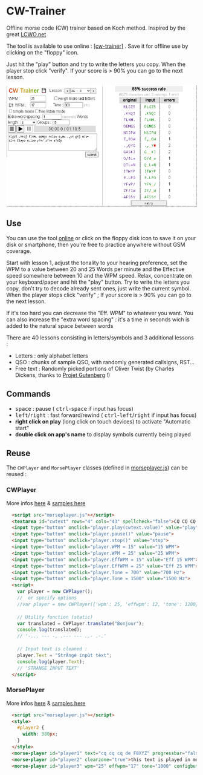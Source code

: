 # CW-Trainer
Offline morse code (CW) trainer based on Koch method. Inspired by the great [LCWO.net](https://lcwo.net/)

The tool is available to use online :  [[cw-trainer]](https://spasutto.github.io/cw-trainer/cw-trainer.html)  . Save it for offline use by clicking on the "floppy" icon.

Just hit the "play" button and try to write the letters you copy. When the player stop  click "verify". If your score is > 90% you can go to the next lesson.
<p align="center">
  <a href="images/screenshot.png"><img src="images/screenshot.png" height="320" title="screenshot"></a>
</p>

## Use
You can use the tool [online](https://spasutto.github.io/cw-trainer/cw-trainer.html) or click on the floppy disk icon to save it on your disk or smartphone, then you're free to practice anywhere without GSM coverage.

Start with lesson 1, adjust the tonality to your hearing preference, set the WPM to a value between 20 and 25 Words per minute and the Effective speed somewhere between 10 and the WPM speed. Relax, concentrate on your keyboard/paper and hit the "play" button. Try to write the letters you copy, don't try to decode already sent ones, just write the current symbol. When the player stops click "verify" ; If your score is > 90% you can go to the next lesson.

If it's too hard you can decrease the "Eff. WPM" to whatever you want. You can also increase the "extra word spacing" : it's a time in seconds wich is added to the natural space between words

There are 40 lessons consisting in letters/symbols and 3 additional lessons :
 - Letters : only alphabet letters
 - QSO : chunks of sample QSO, with randomly generated callsigns, RST...
 - Free text : Randomly picked portions of Oliver Twist (by Charles Dickens, thanks to [Projet Gutenberg](https://www.gutenberg.org/ebooks/730) !)

## Commands
 - <kbd>space</kbd> : pause ( <kbd>ctrl</kbd>-<kbd>space</kbd> if input has focus)
 - <kbd>left</kbd>/<kbd>right</kbd> : fast forward/rewind ( <kbd>ctrl</kbd>-<kbd>left</kbd>/<kbd>right</kbd> if input has focus)
 - **right click on  play** (long click on touch devices) to activate "Automatic start"
 - **double click on app's name** to display symbols currently being played

## Reuse

The `CWPlayer` and `MorsePlayer` classes (defined in [morseplayer.js](morseplayer.js)) can be reused :

### CWPlayer
More infos [here](cwplayer.md) & [samples here](https://spasutto.github.io/cw-trainer/samples.html)
```HTML
  <script src="morseplayer.js"></script>
  <textarea id="cwtext" rows="4" cols="43" spellcheck="false">CQ CQ CQ DE F8XYZ K</textarea><br>
  <input type="button" onclick="player.play(cwtext.value)" value="play">
  <input type="button" onclick="player.pause()" value="pause">
  <input type="button" onclick="player.stop()" value="stop">
  <input type="button" onclick="player.WPM = 15" value="15 WPM">
  <input type="button" onclick="player.WPM = 25" value="25 WPM">
  <input type="button" onclick="player.EffWPM = 15" value="Eff 15 WPM">
  <input type="button" onclick="player.EffWPM = 25" value="Eff 25 WPM">
  <input type="button" onclick="player.Tone = 700" value="700 Hz">
  <input type="button" onclick="player.Tone = 1500" value="1500 Hz">
  <script>
    var player = new CWPlayer();
    //  or specify options
    //var player = new CWPlayer({'wpm': 25, 'effwpm': 12, 'tone': 1200});

    // Utility function (static)
    var translated = CWPlayer.translate("Bonjour");
    console.log(translated);
    // '-... --- -. .--- --- ..- .-.'

    // Input text is cleaned : 
    player.Text = "StrÀngé ïnpùt tèxt";
    console.log(player.Text);
    // 'STRANGE INPUT TEXT'
  </script>
```

### MorsePlayer
More infos [here](morseplayer.md) & [samples here](https://spasutto.github.io/cw-trainer/samples.html)
```HTML
  <script src="morseplayer.js"></script>
  <style>
    #player2 {
      width: 380px;
    }
  </style>
  <morse-player id="player1" text="cq cq cq de F8XYZ" progressbar="false" predelay="2"></morse-player>
  <morse-player id="player2" clearzone="true">this text is played in morse</morse-player>
  <morse-player id="player3" wpm="25" effwpm="17" tone="1000" configbutton="false">this also</morse-player>
```
